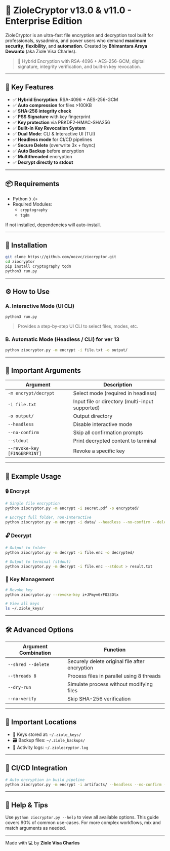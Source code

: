 # 🔐 ZioleCryptor v13.0 & v11.0 - Enterprise Edition

ZioleCryptor is an ultra-fast file encryption and decryption tool built for professionals, sysadmins, and power users who demand **maximum security**, **flexibility**, and **automation**.
Created by **Bhimantara Arsya Dewanto** (aka Ziole Visa Charles).

> 🧠 Hybrid Encryption with RSA-4096 + AES-256-GCM, digital signature, integrity verification, and built-in key revocation.

---

## 🚀 Key Features

- ✅ **Hybrid Encryption**: RSA-4096 + AES-256-GCM
- ✅ **Auto compression** for files >100KB
- ✅ **SHA-256 integrity check**
- ✅ **PSS Signature** with key fingerprint
- ✅ **Key protection** via PBKDF2-HMAC-SHA256
- ✅ **Built-in Key Revocation System**
- ✅ **Dual Mode**: CLI & Interactive UI (TUI)
- ✅ **Headless mode** for CI/CD pipelines
- ✅ **Secure Delete** (overwrite 3x + fsync)
- ✅ **Auto Backup** before encryption
- ✅ **Multithreaded** encryption
- ✅ **Decrypt directly to stdout**

---

## 📦 Requirements

- Python `3.8+`
- Required Modules:
  - `cryptography`
  - `tqdm`

If not installed, dependencies will auto-install.

---

## 🧠 Installation

```bash
git clone https://github.com/oozvc/ziocryptor.git
cd ziocryptor
pip install cryptography tqdm
python3 run.py
```

---

## ⚙️ How to Use

### A. Interactive Mode (UI CLI)
```bash
python3 run.py
```
> Provides a step-by-step UI CLI to select files, modes, etc.

### B. Automatic Mode (Headless / CLI) for ver 13
```bash
python ziocryptor.py -m encrypt -i file.txt -o output/
```

---

## 📌 Important Arguments

| Argument | Description |
|----------|-------------|
| `-m encrypt/decrypt` | Select mode (required in headless) |
| `-i file.txt` | Input file or directory (multi-input supported) |
| `-o output/` | Output directory |
| `--headless` | Disable interactive mode |
| `--no-confirm` | Skip all confirmation prompts |
| `--stdout` | Print decrypted content to terminal |
| `--revoke-key [FINGERPRINT]` | Revoke a specific key |

---

## 🧪 Example Usage

### 🔒 Encrypt
```bash
# Single file encryption
python ziocryptor.py -m encrypt -i secret.pdf -o encrypted/

# Encrypt full folder, non-interactive
python ziocryptor.py -m encrypt -i data/ --headless --no-confirm --delete
```

### 🔓 Decrypt
```bash
# Output to folder
python ziocryptor.py -m decrypt -i file.enc -o decrypted/

# Output to terminal (stdout)
python ziocryptor.py -m decrypt -i file.enc --stdout > result.txt
```

### 🔑 Key Management
```bash
# Revoke key
python ziocryptor.py --revoke-key i+JPmyv6rFO33Otx

# View all keys
ls ~/.ziole_keys/
```

---

## 🛠️ Advanced Options

| Argument Combination | Function |
|----------------------|----------|
| `--shred --delete` | Securely delete original file after encryption |
| `--threads 8` | Process files in parallel using 8 threads |
| `--dry-run` | Simulate process without modifying files |
| `--no-verify` | Skip SHA-256 verification |

---

## 📂 Important Locations
- 🔐 Keys stored at: `~/.ziole_keys/`
- 🗃️ Backup files: `~/.ziole_backups/`
- 📄 Activity logs: `~/.ziolecryptor.log`

---

## 🔁 CI/CD Integration
```bash
# Auto encryption in build pipeline
python ziocryptor.py -m encrypt -i artifacts/ --headless --no-confirm -o encrypted_artifacts/
```

---

## 🧭 Help & Tips

Use `python ziocryptor.py --help` to view all available options. This guide covers 90% of common use-cases. For more complex workflows, mix and match arguments as needed.

---

Made with 💻 by **Ziole Visa Charles**
